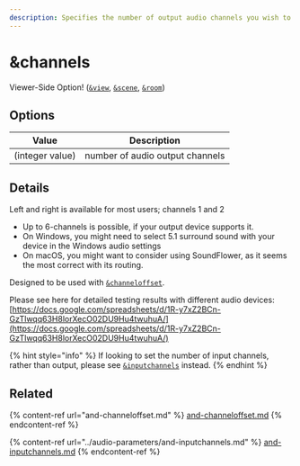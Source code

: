 ```yaml
---
description: Specifies the number of output audio channels you wish to mix up or down to
---
```


# \&channels

Viewer-Side Option! ([`&view`](view.md), [`&scene`](scene.md), [`&room`](../../general-settings/room.md))

## Options

| Value           | Description                     |
| --------------- | ------------------------------- |
| (integer value) | number of audio output channels |

## Details

Left and right is available for most users; channels 1 and 2

* Up to 6-channels is possible, if your output device supports it.
* On Windows, you might need to select 5.1 surround sound with your device in the Windows audio settings
* On macOS, you might want to consider using SoundFlower, as it seems the most correct with its routing.

Designed to be used with [`&channeloffset`](and-channeloffset.md).

Please see here for detailed testing results with different audio devices: [https://docs.google.com/spreadsheets/d/1R-y7xZ2BCn-GzTlwqq63H8lorXecO02DU9Hu4twuhuA/](https://docs.google.com/spreadsheets/d/1R-y7xZ2BCn-GzTlwqq63H8lorXecO02DU9Hu4twuhuA/)

{% hint style="info" %}
If looking to set the number of input channels, rather than output, please see [`&inputchannels`](../audio-parameters/and-inputchannels.md) instead.
{% endhint %}

## Related

{% content-ref url="and-channeloffset.md" %}
[and-channeloffset.md](and-channeloffset.md)
{% endcontent-ref %}

{% content-ref url="../audio-parameters/and-inputchannels.md" %}
[and-inputchannels.md](../audio-parameters/and-inputchannels.md)
{% endcontent-ref %}
